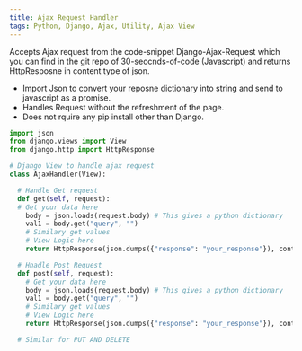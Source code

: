 ```yaml
---
title: Ajax Request Handler
tags: Python, Django, Ajax, Utility, Ajax View
---
```


Accepts Ajax request from the code-snippet Django-Ajax-Request which you can find in the git repo of 30-seocnds-of-code (Javascript) and returns HttpResposne in content type of json.

- Import Json to convert your reposne dictionary into string and send to javascript as a promise.
- Handles Request without the refreshment of the page.
- Does not rquire any pip install other than Django.

```py
import json
from django.views import View
from django.http import HttpResponse

# Django View to handle ajax request
class AjaxHandler(View):

  # Handle Get request
  def get(self, request):
  # Get your data here
    body = json.loads(request.body) # This gives a python dictionary
    val1 = body.get("query", "")
    # Similary get values
    # View Logic here
    return HttpResponse(json.dumps({"response": "your_response"}), content_type=application/json)

  # Hnadle Post Request
  def post(self, request):
    # Get your data here
    body = json.loads(request.body) # This gives a python dictionary
    val1 = body.get("query", "")
    # Similary get values
    # View Logic here
    return HttpResponse(json.dumps({"response": "your_response"}), content_type=application/json)

  # Similar for PUT AND DELETE

```
